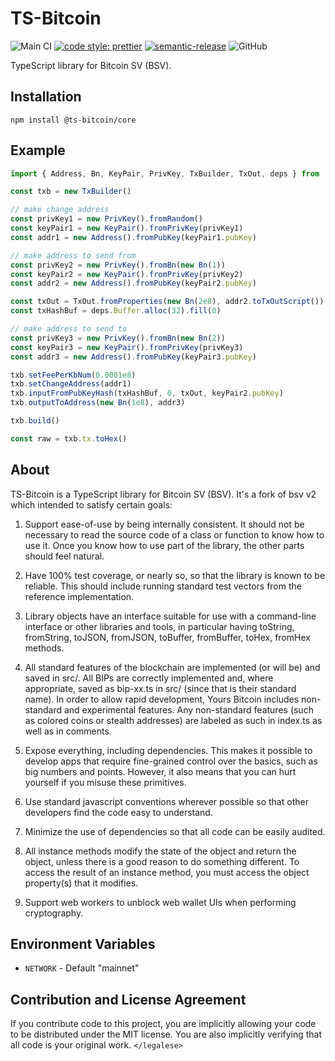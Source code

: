 # TS-Bitcoin

![Main CI](https://github.com/ts-bitcoin/ts-bitcoin/workflows/Main%20CI/badge.svg)
[![code style: prettier](https://img.shields.io/badge/code_style-prettier-ff69b4.svg)](https://github.com/prettier/prettier)
[![semantic-release](https://img.shields.io/badge/%20%20%F0%9F%93%A6%F0%9F%9A%80-semantic--release-e10079.svg)](https://github.com/semantic-release/semantic-release)
![GitHub](https://img.shields.io/github/license/ts-bitcoin/ts-bitcoin)

TypeScript library for Bitcoin SV (BSV).

## Installation

```
npm install @ts-bitcoin/core
```

## Example

```ts
import { Address, Bn, KeyPair, PrivKey, TxBuilder, TxOut, deps } from '@ts-bitcoin/core'

const txb = new TxBuilder()

// make change address
const privKey1 = new PrivKey().fromRandom()
const keyPair1 = new KeyPair().fromPrivKey(privKey1)
const addr1 = new Address().fromPubKey(keyPair1.pubKey)

// make address to send from
const privKey2 = new PrivKey().fromBn(new Bn(1))
const keyPair2 = new KeyPair().fromPrivKey(privKey2)
const addr2 = new Address().fromPubKey(keyPair2.pubKey)

const txOut = TxOut.fromProperties(new Bn(2e8), addr2.toTxOutScript())
const txHashBuf = deps.Buffer.alloc(32).fill(0)

// make address to send to
const privKey3 = new PrivKey().fromBn(new Bn(2))
const keyPair3 = new KeyPair().fromPrivKey(privKey3)
const addr3 = new Address().fromPubKey(keyPair3.pubKey)

txb.setFeePerKbNum(0.0001e8)
txb.setChangeAddress(addr1)
txb.inputFromPubKeyHash(txHashBuf, 0, txOut, keyPair2.pubKey)
txb.outputToAddress(new Bn(1e8), addr3)

txb.build()

const raw = txb.tx.toHex()
```

## About

TS-Bitcoin is a TypeScript library for Bitcoin SV (BSV). It's a fork of bsv v2 which intended to satisfy certain
goals:

1. Support ease-of-use by being internally consistent. It should not be
   necessary to read the source code of a class or function to know how to use it.
   Once you know how to use part of the library, the other parts should feel
   natural.

2. Have 100% test coverage, or nearly so, so that the library is known to be
   reliable. This should include running standard test vectors from the reference
   implementation.

3. Library objects have an interface suitable for use with a command-line
   interface or other libraries and tools, in particular having toString,
   fromString, toJSON, fromJSON, toBuffer, fromBuffer, toHex, fromHex methods.

4. All standard features of the blockchain are implemented (or will be) and
   saved in src/. All BIPs are correctly implemented and, where appropriate, saved
   as bip-xx.ts in src/ (since that is their standard name). In order to allow
   rapid development, Yours Bitcoin includes non-standard and experimental
   features. Any non-standard features (such as colored coins or stealth
   addresses) are labeled as such in index.ts as well as in comments.

5. Expose everything, including dependencies. This makes it possible to develop
   apps that require fine-grained control over the basics, such as big numbers and
   points. However, it also means that you can hurt yourself if you misuse these
   primitives.

6. Use standard javascript conventions wherever possible so that other
   developers find the code easy to understand.

7. Minimize the use of dependencies so that all code can be easily audited.

8. All instance methods modify the state of the object and return the object,
   unless there is a good reason to do something different. To access the result
   of an instance method, you must access the object property(s) that it modifies.

9. Support web workers to unblock web wallet UIs when performing cryptography.

## Environment Variables

- `NETWORK` - Default "mainnet"

## Contribution and License Agreement

If you contribute code to this project, you are implicitly allowing your code
to be distributed under the MIT license. You are also implicitly verifying that
all code is your original work. `</legalese>`
